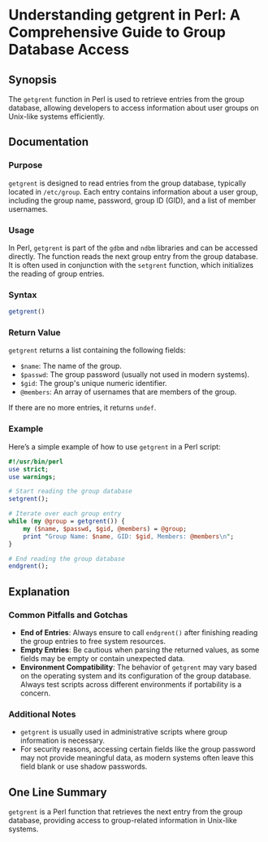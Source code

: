 <!--
Meta Description: # Understanding getgrent in Perl: A Comprehensive Guide to Group Database Access ## Synopsis The `getgrent` function in Perl is used to retrieve entri...
Meta Keywords: group, getgrent, perl, database, entries
-->

# Understanding getgrent in Perl: A Comprehensive Guide to Group Database Access

## Synopsis
The `getgrent` function in Perl is used to retrieve entries from the group database, allowing developers to access information about user groups on Unix-like systems efficiently.

## Documentation
### Purpose
`getgrent` is designed to read entries from the group database, typically located in `/etc/group`. Each entry contains information about a user group, including the group name, password, group ID (GID), and a list of member usernames.

### Usage
In Perl, `getgrent` is part of the `gdbm` and `ndbm` libraries and can be accessed directly. The function reads the next group entry from the group database. It is often used in conjunction with the `setgrent` function, which initializes the reading of group entries.

### Syntax
```perl
getgrent()
```

### Return Value
`getgrent` returns a list containing the following fields:
- `$name`: The name of the group.
- `$passwd`: The group password (usually not used in modern systems).
- `$gid`: The group's unique numeric identifier.
- `@members`: An array of usernames that are members of the group.

If there are no more entries, it returns `undef`.

### Example
Here’s a simple example of how to use `getgrent` in a Perl script:

```perl
#!/usr/bin/perl
use strict;
use warnings;

# Start reading the group database
setgrent();

# Iterate over each group entry
while (my @group = getgrent()) {
    my ($name, $passwd, $gid, @members) = @group;
    print "Group Name: $name, GID: $gid, Members: @members\n";
}

# End reading the group database
endgrent();
```

## Explanation
### Common Pitfalls and Gotchas
- **End of Entries**: Always ensure to call `endgrent()` after finishing reading the group entries to free system resources.
- **Empty Entries**: Be cautious when parsing the returned values, as some fields may be empty or contain unexpected data.
- **Environment Compatibility**: The behavior of `getgrent` may vary based on the operating system and its configuration of the group database. Always test scripts across different environments if portability is a concern.

### Additional Notes
- `getgrent` is usually used in administrative scripts where group information is necessary.
- For security reasons, accessing certain fields like the group password may not provide meaningful data, as modern systems often leave this field blank or use shadow passwords.

## One Line Summary
`getgrent` is a Perl function that retrieves the next entry from the group database, providing access to group-related information in Unix-like systems.